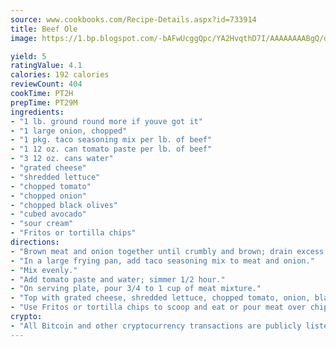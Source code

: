 ```yaml
---
source: www.cookbooks.com/Recipe-Details.aspx?id=733914
title: Beef Ole
image: https://1.bp.blogspot.com/-bAFwUcggQpc/YA2HvqthD7I/AAAAAAAABgQ/dGGityjUeSk5WIgvhJroHVt7XYoXF2qygCLcBGAsYHQ/s320/10.png

yield: 5
ratingValue: 4.1
calories: 192 calories
reviewCount: 404
cookTime: PT2H
prepTime: PT29M
ingredients:
- "1 lb. ground round more if youve got it"
- "1 large onion, chopped"
- "1 pkg. taco seasoning mix per lb. of beef"
- "1 12 oz. can tomato paste per lb. of beef"
- "3 12 oz. cans water"
- "grated cheese"
- "shredded lettuce"
- "chopped tomato"
- "chopped onion"
- "chopped black olives"
- "cubed avocado"
- "sour cream"
- "Fritos or tortilla chips"
directions:
- "Brown meat and onion together until crumbly and brown; drain excess fat."
- "In a large frying pan, add taco seasoning mix to meat and onion."
- "Mix evenly."
- "Add tomato paste and water; simmer 1/2 hour."
- "On serving plate, pour 3/4 to 1 cup of meat mixture."
- "Top with grated cheese, shredded lettuce, chopped tomato, onion, black olives, cubed avocado and sour cream."
- "Use Fritos or tortilla chips to scoop and eat or pour meat over chips and eat with a fork, but chips will get soggy."
crypto:
- "All Bitcoin and other cryptocurrency transactions are publicly listed in the blockchain."
---
```

